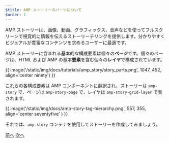 ```yaml
---
$title: AMP ストーリーのパーツについて
$order: 1
---
```


AMP ストーリーは、画像、動画、グラフィックス、音声などを使ってフルスクリーンで視覚的に情報を伝えるストーリーテリングを提供します。分かりやすくビジュアルが豊富なコンテンツを求めるユーザーに最適です。

AMP ストーリーに含まれる基本的な構成要素は個々の**ページ**です。個々のページは、HTML および AMP の基本**要素**を含む個々の**レイヤ**で構成されています。

{{ image('/static/img/docs/tutorials/amp_story/story_parts.png', 1047, 452, align='center ninety') }}

これらの各構成要素は AMP コンポーネントに翻訳され、ストーリーは `amp-story` で、ページは `amp-story-page` で、レイヤは `amp-story-grid-layer` で表されます。

{{ image('/static/img/docs/amp-story-tag-hierarchy.png', 557, 355, align='center seventyfive' ) }}

それでは、`amp-story` コンテナを使用してストーリーを作成してみましょう。

<div class="prev-next-buttons">
  <a class="button prev-button" href="/ja/docs/getting_started/visual_story/setting_up.html"><span class="arrow-prev">前へ</span></a>
  <a class="button next-button" href="/ja/docs/getting_started/visual_story/start_story.html"><span class="arrow-next">次へ</span></a>
</div>